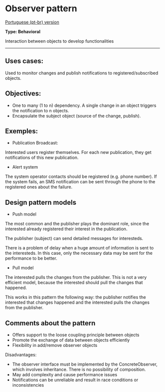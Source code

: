 # Observer pattern

[Portuguese (pt-br) version](README.pt-br.md)

**Type: Behavioral**

Interaction between objects to develop functionalities

---
## Uses cases:

Used to monitor changes and publish notifications to registered/subscribed objects.

## Objectives:

- One to many (1 to n) dependency. A single change in an object triggers the notification to n objects.
- Encapsulate the subject object (source of the change, publish).

## Exemples:

- Publication Broadcast:

Interested users register themselves. For each new publication, they get notifications of this new publication.

- Alert system

The system operator contacts should be registered (e.g. phone number). If the system fails, an SMS notification can be sent through the phone to the registered ones about the failure.

## Design pattern models

- Push model

The most common and the publisher plays the dominant role, since the interested already registered their interest in the publication.

The publisher (subject) can send detailed messages for interesteds.

There is a problem of delay when a huge amount of information is sent to the interesteds. In this case, only the necessary data may be sent for the performance to be better.

- Pull model

The interested pulls the changes from the publisher. This is not a very efficient model, because the interested should pull the changes that happened.

This works in this pattern the following way: the publisher notifies the interested that changes happened and the interested pulls the changes from the publisher.

## Comments about the pattern

- Offers support to the loose coupling principle between objects
- Promote the exchange of data between objects efficiently
- Flexibility in add/remove observer objects


Disadvantages:
- The observer interface must be implemented by the ConcreteObserver, which involves inheritance. There is no possibility of composition.
- May add complexity and cause performance issues
- Notifications can be unreliable and result in race conditions or inconsistencies
